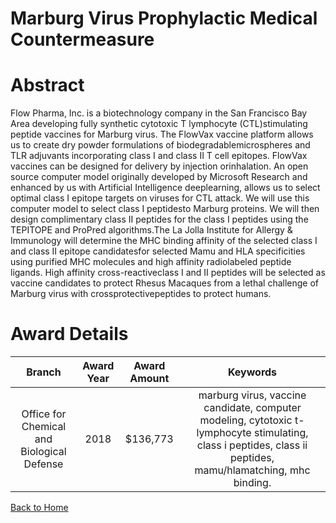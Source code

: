 
Marburg Virus Prophylactic Medical Countermeasure
=================================================

# Abstract


Flow Pharma, Inc. is a biotechnology company in the San Francisco Bay Area developing fully synthetic cytotoxic T lymphocyte (CTL)stimulating peptide vaccines for Marburg virus. The FlowVax vaccine platform allows us to create dry powder formulations of biodegradablemicrospheres and TLR adjuvants incorporating class I and class II T cell epitopes. FlowVax vaccines can be designed for delivery by injection orinhalation. An open source computer model originally developed by Microsoft Research and enhanced by us with Artificial Intelligence deeplearning, allows us to select optimal class I epitope targets on viruses for CTL attack. We will use this computer model to select class I peptidesto Marburg proteins. We will then design complimentary class II peptides for the class I peptides using the TEPITOPE and ProPred algorithms.The La Jolla Institute for Allergy & Immunology will determine the MHC binding affinity of the selected class I and class II epitope candidatesfor selected Mamu and HLA specificities using purified MHC molecules and high affinity radiolabeled peptide ligands. High affinity cross-reactiveclass I and II peptides will be selected as vaccine candidates to protect Rhesus Macaques from a lethal challenge of Marburg virus with crossprotectivepeptides to protect humans.  

# Award Details

|Branch|Award Year|Award Amount|Keywords|
| :---: | :---: | :---: | :---: |
|Office for Chemical and Biological Defense|2018|$136,773|marburg virus, vaccine candidate, computer modeling, cytotoxic t-lymphocyte stimulating, class i peptides, class ii peptides, mamu/hlamatching, mhc binding.|
  
  


[Back to Home](https://github.com/chrischow/dod_sbir_awards/CC/#1173)